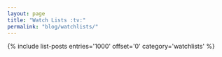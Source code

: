 ```yaml
---
layout: page
title: "Watch Lists :tv:"
permalink: "blog/watchlists/"
---
```


{% include list-posts entries='1000' offset='0' category='watchlists' %}
